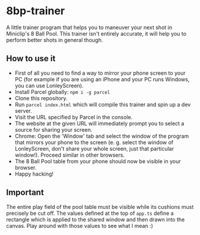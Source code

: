 # 8bp-trainer

A little trainer program that helps you to maneuver your next shot in Miniclip's 8 Ball Pool. This trainer isn't entirely accurate, it will help you to perform better shots in general though.

## How to use it

- First of all you need to find a way to mirror your phone screen to your PC (for example if you are using an iPhone and your PC runs Windows, you can use LonleyScreen).
- Install Parcel globally: `npm i -g parcel`
- Clone this repository.
- Run `parcel index.html` which will compile this trainer and spin up a dev server.
- Visit the URL specified by Parcel in the console.
- The website at the given URL will immediately prompt you to select a source for sharing your screen.
- Chrome: Open the 'Window' tab and select the window of the program that mirrors your phone to the screen (e. g. select the window of LonleyScreen, don't share your whole screen, just that particular window!). Proceed similar in other browsers.
- The 8 Ball Pool table from your phone should now be visible in your browser.
- Happy hacking!

## Important

The entire play field of the pool table must be visible while its cushions must precisely be cut off. The values defined at the top of `app.ts` define a rectangle which is applied to the shared window and then drawn into the canvas. Play around with those values to see what I mean :)
